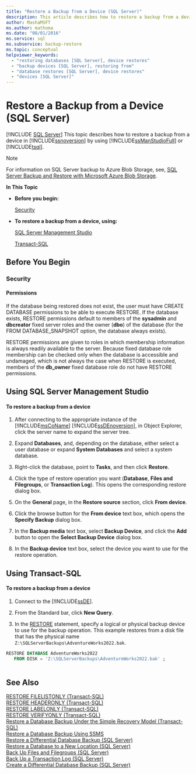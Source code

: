 ```yaml
---
title: "Restore a Backup from a Device (SQL Server)"
description: This article describes how to restore a backup from a device in SQL Server by using SQL Server Management Studio or Transact-SQL.
author: MashaMSFT
ms.author: mathoma
ms.date: "08/01/2016"
ms.service: sql
ms.subservice: backup-restore
ms.topic: conceptual
helpviewer_keywords:
  - "restoring databases [SQL Server], device restores"
  - "backup devices [SQL Server], restoring from"
  - "database restores [SQL Server], device restores"
  - "devices [SQL Server]"
---
```

# Restore a Backup from a Device (SQL Server)
 [!INCLUDE [SQL Server](../../includes/applies-to-version/sqlserver.md)]
  This topic describes how to restore a backup from a device in [!INCLUDE[ssnoversion](../../includes/ssnoversion-md.md)] by using [!INCLUDE[ssManStudioFull](../../includes/ssmanstudiofull-md.md)] or [!INCLUDE[tsql](../../includes/tsql-md.md)].  
  
> [!NOTE]  
>  For information on SQL Server backup to Azure Blob Storage, see, [SQL Server Backup and Restore with Microsoft Azure Blob Storage](../../relational-databases/backup-restore/sql-server-backup-and-restore-with-microsoft-azure-blob-storage-service.md).  
  
 **In This Topic**  
  
-   **Before you begin:**  
  
     [Security](#Security)  
  
-   **To restore a backup from a device, using:**  
  
     [SQL Server Management Studio](#SSMSProcedure)  
  
     [Transact-SQL](#TsqlProcedure)  
  
##  <a name="BeforeYouBegin"></a> Before You Begin  
  
###  <a name="Security"></a> Security  
  
####  <a name="Permissions"></a> Permissions  
 If the database being restored does not exist, the user must have CREATE DATABASE permissions to be able to execute RESTORE. If the database exists, RESTORE permissions default to members of the **sysadmin** and **dbcreator** fixed server roles and the owner (**dbo**) of the database (for the FROM DATABASE_SNAPSHOT option, the database always exists).  
  
 RESTORE permissions are given to roles in which membership information is always readily available to the server. Because fixed database role membership can be checked only when the database is accessible and undamaged, which is not always the case when RESTORE is executed, members of the **db_owner** fixed database role do not have RESTORE permissions.  
  
##  <a name="SSMSProcedure"></a> Using SQL Server Management Studio  
  
#### To restore a backup from a device  
  
1.  After connecting to the appropriate instance of the [!INCLUDE[msCoName](../../includes/msconame-md.md)] [!INCLUDE[ssDEnoversion](../../includes/ssdenoversion-md.md)], in Object Explorer, click the server name to expand the server tree.  
  
2.  Expand **Databases**, and, depending on the database, either select a user database or expand **System Databases** and select a system database.  
  
3.  Right-click the database, point to **Tasks**, and then click **Restore**.  
  
4.  Click the type of restore operation you want (**Database**, **Files and Filegroups**, or **Transaction Log**). This opens the corresponding restore dialog box.  
  
5.  On the **General** page, in the **Restore source** section, click **From device**.  
  
6.  Click the browse button for the **From device** text box, which opens the **Specify Backup** dialog box.  
  
7.  In the **Backup media** text box, select **Backup Device**, and click the **Add** button to open the **Select Backup Device** dialog box.  
  
8.  In the **Backup device** text box, select the device you want to use for the restore operation.  

##  <a name="TsqlProcedure"></a> Using Transact-SQL  
  
#### To restore a backup from a device  
  
1.  Connect to the [!INCLUDE[ssDE](../../includes/ssde-md.md)].  
  
2.  From the Standard bar, click **New Query**.  
  
3.  In the [RESTORE](../../t-sql/statements/restore-statements-transact-sql.md) statement, specify a logical or physical backup device to use for the backup operation. This example restores from a disk file that has the physical name `Z:\SQLServerBackups\AdventureWorks2022.bak`.  
  
```sql  
RESTORE DATABASE AdventureWorks2022  
   FROM DISK = 'Z:\SQLServerBackups\AdventureWorks2022.bak' ;  
  
```  
  
## See Also  
 [RESTORE FILELISTONLY &#40;Transact-SQL&#41;](../../t-sql/statements/restore-statements-filelistonly-transact-sql.md)   
 [RESTORE HEADERONLY &#40;Transact-SQL&#41;](../../t-sql/statements/restore-statements-headeronly-transact-sql.md)   
 [RESTORE LABELONLY &#40;Transact-SQL&#41;](../../t-sql/statements/restore-statements-labelonly-transact-sql.md)   
 [RESTORE VERIFYONLY &#40;Transact-SQL&#41;](../../t-sql/statements/restore-statements-verifyonly-transact-sql.md)   
 [Restore a Database Backup Under the Simple Recovery Model &#40;Transact-SQL&#41;](../../relational-databases/backup-restore/restore-a-database-backup-under-the-simple-recovery-model-transact-sql.md)   
 [Restore a Database Backup Using SSMS](../../relational-databases/backup-restore/restore-a-database-backup-using-ssms.md)   
 [Restore a Differential Database Backup &#40;SQL Server&#41;](../../relational-databases/backup-restore/restore-a-differential-database-backup-sql-server.md)   
 [Restore a Database to a New Location &#40;SQL Server&#41;](../../relational-databases/backup-restore/restore-a-database-to-a-new-location-sql-server.md)   
 [Back Up Files and Filegroups &#40;SQL Server&#41;](../../relational-databases/backup-restore/back-up-files-and-filegroups-sql-server.md)   
 [Back Up a Transaction Log &#40;SQL Server&#41;](../../relational-databases/backup-restore/back-up-a-transaction-log-sql-server.md)   
 [Create a Differential Database Backup &#40;SQL Server&#41;](../../relational-databases/backup-restore/create-a-differential-database-backup-sql-server.md)  
  
  
